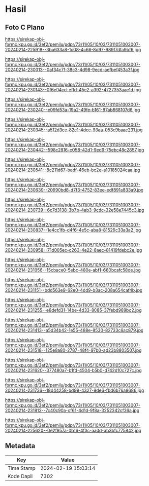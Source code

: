# Hasil

## Foto C Plano

https://sirekap-obj-formc.kpu.go.id/3ef2/pemilu/pdpr/73/11/05/10/03/7311051003007-20240214-225918--3ba633a8-1c08-4c66-8d97-989f7dfa9bf6.jpg

https://sirekap-obj-formc.kpu.go.id/3ef2/pemilu/pdpr/73/11/05/10/03/7311051003007-20240214-230013--0af34c7f-38c3-4d98-9ecd-aefbef453a3f.jpg

https://sirekap-obj-formc.kpu.go.id/3ef2/pemilu/pdpr/73/11/05/10/03/7311051003007-20240214-230143--0f6e04cd-effd-45e2-a392-4727353aae1d.jpg

https://sirekap-obj-formc.kpu.go.id/3ef2/pemilu/pdpr/73/11/05/10/03/7311051003007-20240214-230240--e09fd53a-19a2-49fe-b161-87ab868107d6.jpg

https://sirekap-obj-formc.kpu.go.id/3ef2/pemilu/pdpr/73/11/05/10/03/7311051003007-20240214-230345--a512d3ce-82c1-4dce-93aa-053c9baac231.jpg

https://sirekap-obj-formc.kpu.go.id/3ef2/pemilu/pdpr/73/11/05/10/03/7311051003007-20240214-230442--598c2816-c058-42d1-9ed9-75ebc48c2857.jpg

https://sirekap-obj-formc.kpu.go.id/3ef2/pemilu/pdpr/73/11/05/10/03/7311051003007-20240214-230541--8c211d67-badf-46eb-bc2e-a10185024caa.jpg

https://sirekap-obj-formc.kpu.go.id/3ef2/pemilu/pdpr/73/11/05/10/03/7311051003007-20240214-230639--20990bd8-d7f3-4752-83ee-edf891a833a9.jpg

https://sirekap-obj-formc.kpu.go.id/3ef2/pemilu/pdpr/73/11/05/10/03/7311051003007-20240214-230739--6c7d3138-3b7b-4ab3-9cdc-32e58e7445c3.jpg

https://sirekap-obj-formc.kpu.go.id/3ef2/pemilu/pdpr/73/11/05/10/03/7311051003007-20240214-230837--1e4cc1fb-d4f6-4e5c-aba8-81529c33a3a2.jpg

https://sirekap-obj-formc.kpu.go.id/3ef2/pemilu/pdpr/73/11/05/10/03/7311051003007-20240214-230958--71d005ec-c263-4e22-8aec-81419fdebc2e.jpg

https://sirekap-obj-formc.kpu.go.id/3ef2/pemilu/pdpr/73/11/05/10/03/7311051003007-20240214-231056--15cbace0-5ebc-480e-abf1-660bcafc58de.jpg

https://sirekap-obj-formc.kpu.go.id/3ef2/pemilu/pdpr/73/11/05/10/03/7311051003007-20240214-231151--bdd563e9-62e0-4dd9-b3ac-208a654caf4b.jpg

https://sirekap-obj-formc.kpu.go.id/3ef2/pemilu/pdpr/73/11/05/10/03/7311051003007-20240214-231255--e8defd31-14be-4d33-8085-37febd989bc2.jpg

https://sirekap-obj-formc.kpu.go.id/3ef2/pemilu/pdpr/73/11/05/10/03/7311051003007-20240214-231413--a5d34b42-1e55-488e-8530-82733c6ac879.jpg

https://sirekap-obj-formc.kpu.go.id/3ef2/pemilu/pdpr/73/11/05/10/03/7311051003007-20240214-231518--125e8a80-2787-48f4-97b0-ad23b8803507.jpg

https://sirekap-obj-formc.kpu.go.id/3ef2/pemilu/pdpr/73/11/05/10/03/7311051003007-20240214-231620--377480a7-b1fd-4504-b5b0-d742d10c727c.jpg

https://sirekap-obj-formc.kpu.go.id/3ef2/pemilu/pdpr/73/11/05/10/03/7311051003007-20240214-231736--18d44258-bd99-4327-9de6-fbd6b76a8686.jpg

https://sirekap-obj-formc.kpu.go.id/3ef2/pemilu/pdpr/73/11/05/10/03/7311051003007-20240214-231812--7c40c90a-cf61-4d1d-9f8a-3252342cf36a.jpg

https://sirekap-obj-formc.kpu.go.id/3ef2/pemilu/pdpr/73/11/05/10/03/7311051003007-20240214-225620--0e2f957a-0b16-4f3c-aa0d-ab3bfc775842.jpg


## Metadata

| Key        | Value               |
| ---------- | ------------------- |
| Time Stamp | 2024-02-19 15:03:14 |
| Kode Dapil | 7302                |



